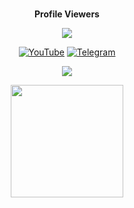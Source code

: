 <div align="center">
<br><p align="center"><b>Profile Viewers</b></p>  
<p align="center"><img align="center" src="https://profile-counter.glitch.me/{mhwebuz}/count.svg"/></p> 

 [![YouTube](https://img.shields.io/badge/YouTube-%23FF0000.svg?style=for-the-badge&logo=YouTube&logoColor=white)](https://youtube.com/mhwebuz) 
 [![Telegram](https://img.shields.io/badge/Telegram-2CA5E0?style=for-the-badge&logo=telegram&logoColor=white)](https://t.me/mhwebuz)

</p>


<p align="center">
  <a href="https://github.com/Aadhi000">
    <img src="https://activity-graph.herokuapp.com/graph?username=mhwebuz&theme=react-dark" />
  </a>
</p>

<p align="center">
<a href="https://youtube.com/channel/UCf_dVNrilcT0V2R--HbYpMA">
  <img src="https://img.shields.io/badge/Subscribe-black?logo=youtube" width="180">
</p>
